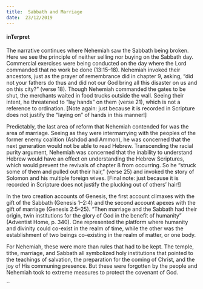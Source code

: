 ```yaml
---
title:  Sabbath and Marriage
date:  23/12/2019
---
```


#### inTerpret

The narrative continues where Nehemiah saw the Sabbath being broken. Here we see the principle of neither selling nor buying on the Sabbath day. Commercial exercises were being conducted on the day where the Lord commanded that no work be done (13:15–18). Nehemiah invoked their ancestors, just as the prayer of remembrance did in chapter 9, asking, “did not your fathers do thus and did not our God bring all this disaster on us and on this city?” (verse 18). Though Nehemiah commanded the gates to be shut, the merchants waited in food trucks outside the wall. Seeing their intent, he threatened to “lay hands” on them (verse 21), which is not a reference to ordination. [Note again: just because it is recorded in Scripture does not justify the “laying on” of hands in this manner!]

Predictably, the last area of reform that Nehemiah contended for was the area of marriage. Seeing as they were intermarrying with the peoples of the former enemy coalition (Ashdod and Ammon), he was concerned that the next generation would not be able to read Hebrew. Transcending the racial purity argument, Nehemiah was concerned that the inability to understand Hebrew would have an effect on understanding the Hebrew Scriptures, which would prevent the revivals of chapter 8 from occurring. So he “struck some of them and pulled out their hair,” (verse 25) and invoked the story of Solomon and his multiple foreign wives. [Final note: just because it is recorded in Scripture does not justify the plucking out of others’ hair!]

In the two creation accounts of Genesis, the first account climaxes with the gift of the Sabbath (Genesis 1–2:4) and the second account apexes with the gift of marriage (Genesis 2:5–25). “Then marriage and the Sabbath had their origin, twin institutions for the glory of God in the benefit of humanity” (Adventist Home, p. 340). One represented the platform where humanity and divinity could co-exist in the realm of time, while the other was the establishment of two beings co-existing in the realm of matter, or one body.

For Nehemiah, these were more than rules that had to be kept. The temple, tithe, marriage, and Sabbath all symbolized holy institutions that pointed to the teachings of salvation, the preparation for the coming of Christ, and the joy of His communing presence. But these were forgotten by the people and Nehemiah took to extreme measures to protect the covenant of God.

``
